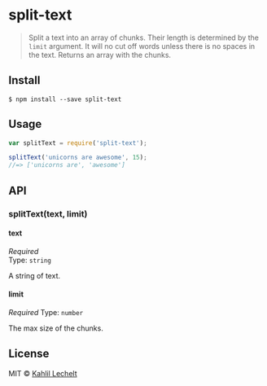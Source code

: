 # split-text

> Split a text into an array of chunks. Their length is determined by the `limit` argument. It will no cut off words unless there is no spaces in the text. Returns an array with the chunks.


## Install

```
$ npm install --save split-text
```


## Usage

```js
var splitText = require('split-text');

splitText('unicorns are awesome', 15);
//=> ['unicorns are', 'awesome']
```


## API

### splitText(text, limit)

#### text

*Required*  
Type: `string`

A string of text.

#### limit

*Required*
Type: `number`  

The max size of the chunks.

## License

MIT © [Kahlil Lechelt](http://kahlil.info)
